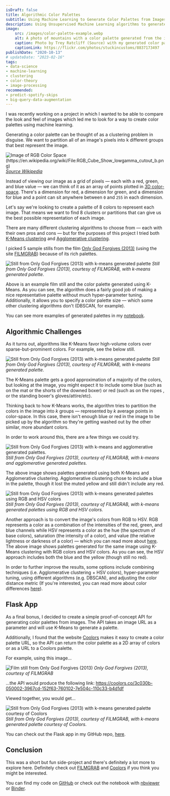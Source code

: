 ```yaml
---
isDraft: false
title: Algorithmic Color Palettes
subtitle: Using Machine Learning to Generate Color Palettes from Images
description: Using Unsupervised Machine Learning algorithms to generate color palettes from film stills.
image:
    src: /images/color-palette-example.webp
    alt: A photo of mountains with a color palette generated from the image.
    caption: Photo by Trey Ratcliff (Source) with my generated color palette.
    captionLink: https://flickr.com/photos/stuckincustoms/8837173497
publishDate: "2020-10-13"
# updateDate: "2023-02-16"
tags:
- data-science
- machine-learning
- clustering
- color-theory
- image-processing
recommended:
- predict-spotify-skips
- big-query-data-augmentation
---
```


I was recently working on a project in which I wanted to be able to compare the look and feel of images which led me to look for a way to create color palettes using machine learning.

Generating a color palette can be thought of as a clustering problem in disguise. We want to partition all of an image's pixels into k different groups that best represent the image.

![Image of RGB Color Space (https://en.wikipedia.org/wiki/File:RGB_Cube_Show_lowgamma_cutout_b.png)](/images/rbg-color-space.webp)
*[Source Wikipedia](https://en.wikipedia.org/wiki/File:RGB_Cube_Show_lowgamma_cutout_b.png)*

Instead of viewing our image as a grid of pixels — each with a red, green, and blue value — we can think of it as an array of points plotted in [3D color-space](https://en.wikipedia.org/wiki/RGB_color_space). There's a dimension for red, a dimension for green, and a dimension for blue and a point can sit anywhere between `0` and `255` in each dimension.

Let's say we're looking to create a palette of 8 colors to represent each image. That means we want to find 8 clusters or partitions that can give us the best possible representation of each image.

There are many different clustering algorithms to choose from — each with their own pros and cons — but for the purposes of this project I tried both [K-Means clustering](https://en.wikipedia.org/wiki/K-means_clustering) and [Agglomerative clustering](https://en.wikipedia.org/wiki/Hierarchical_clustering#Agglomerative_clustering_example).

I picked 5 sample stills from the film [Only God Forgives (2013)](https://en.wikipedia.org/wiki/Only_God_Forgives) (using the site [FILMGRAB](http://film-grab.com/)) because of its rich palettes.

![Still from Only God Forgives (2013) with k-means generated palette](/images/palette-only-god-forgives-k-means-1.webp)
*Still from Only God Forgives (2013), courtesy of FILMGRAB, with k-means generated palette.*

Above is an example film still and the color palette generated using K-Means. As you can see, the algorithm does a fairly good job of making a nice representative palette without much hyper-parameter tuning. Additionally, it allows you to specify a color palette size — which some other clustering algorithms don't (DBSCAN, for example).

You can see more examples of generated palettes in my [notebook](https://nbviewer.jupyter.org/github/a-poor/color-palettes/blob/main/color-palettes.ipynb#).

## Algorithmic Challenges

As it turns out, algorithms like K-Means favor high-volume colors over sparse-but-prominent colors. For example, see the below still.

![Still from Only God Forgives (2013) with k-means generated palette](/images/palette-only-god-forgives-k-means-2.webp)
*Still from Only God Forgives (2013), courtesy of FILMGRAB, with k-means generated palette.*

The K-Means palette gets a good approximation of a majority of the colors, but looking at the image, you might expect it to include some blue (such as on the mat or the shorts of the downed boxer) or red (such as on the ropes , or the standing boxer's gloves/attire/etc).

Thinking back to how K-Means works, the algorithm tries to partition the colors in the image into *k* groups — represented by *k* average points in color-space. In this case, there isn't enough blue or red in the image to be picked up by the algorithm so they're getting washed out by the other similar, more abundant colors.

In order to work around this, there are a few things we could try.

![Still from Only God Forgives (2013) with k-means and agglomerative generated palettes.](/images/palette-only-god-forgives-k-means-vs-agglomerative.webp)
*Still from Only God Forgives (2013), courtesy of FILMGRAB, with k-means and agglomerative generated palettes.*

The above image shows palettes generated using both K-Means and Agglomerative clustering. Agglomerative clustering chose to include a blue in the palette, though it lost the muted yellow and still didn't include any red.

![Still from Only God Forgives (2013) with k-means generated palettes using RGB and HSV colors](/images/palette-only-god-forgives-k-means-rgb-vs-hsv.webp)
*Still from Only God Forgives (2013), courtesy of FILMGRAB, with k-means generated palettes using RGB and HSV colors.*

Another approach is to convert the image's colors from RGB to HSV. RGB represents a color as a combination of the intensities of the red, green, and blue channels while HSV represents a color as the hue (the spectrum of base colors), saturation (the intensity of a color), and value (the relative lightness or darkness of a color) — which you can read more about [here](https://en.wikipedia.org/wiki/HSL_and_HSV). The above image shows palettes generated for the same image using K-Means clustering with RGB colors and HSV colors. As you can see, the HSV approach includes both the blue and the yellow (though still no red).

In order to further improve the results, some options include combining techniques (i.e. Agglomerative clustering + HSV colors), hyper-parameter tuning, using different algorithms (e.g. DBSCAN), and adjusting the color distance metric (If you're interested, you can read more about color differences [here](https://en.wikipedia.org/wiki/Color_difference)).

## Flask App

As a final bonus, I decided to create a simple proof-of-concept API for generating color palettes from images. The API takes an image URL as a parameter and will use K-Means to generate a palette.

Additionally, I found that the website [Coolors](https://coolors.co/) makes it easy to create a color palette URL, so the API can return the color palette as a 2D array of colors or as a URL to a Coolors palette.

For example, using this image…

![Film still from Only God Forgives (2013)](/images/palettes-only-god-forgives-no-palette.webp)
*Only God Forgives (2013), courtesy of FILMGRAB*

...the API would produce the following link: https://coolors.co/3c030b-050002-3967cd-152f63-760102-7e504c-110c33-b4d1df

Viewed together, you would get...

![Still from Only God Forgives (2013) with k-means generated palette courtesy of Coolors](/images/palettes-only-god-forgives-with-generated-palette.webp)
*Still from Only God Forgives (2013), courtesy of FILMGRAB, with k-means generated palette courtesy of Coolors.*

You can check out the Flask app in my GitHub repo, [here](https://github.com/a-poor/color-palettes).

## Conclusion

This was a short but fun side-project and there's definitely a lot more to explore here. Definitely check out [FILMGRAB](https://film-grab.com/) and [Coolors](https://coolors.co/) if you think you might be interested.

You can find my code on [GitHub](https://github.com/a-poor/color-palettes) or check out the notebook with [nbviewer](https://nbviewer.jupyter.org/github/a-poor/color-palettes/blob/main/color-palettes.ipynb#) or [Binder](https://mybinder.org/v2/gh/a-poor/color-palettes/main?filepath=color-palettes.ipynb).

